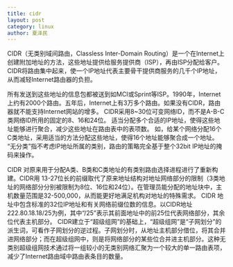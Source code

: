 ```yaml
---
title: cidr
layout: post
category: linux
author: 夏泽民
---
```

CIDR（无类别域间路由，Classless Inter-Domain Routing）是一个在Internet上创建附加地址的方法，这些地址提供给服务提供商（ISP），再由ISP分配给客户。CIDR将路由集中起来，使一个IP地址代表主要骨干提供商服务的几千个IP地址，从而减轻Internet路由器的负担。
<!-- more -->
所有发送到这些地址的信息包都被送到如MCI或Sprint等ISP。1990年，Internet上约有2000个路由。五年后，Internet上有3万多个路由。如果没有CIDR，路由器就不能支持Internet网站的增多。 CIDR采用8~30位可变网络ID，而不是A-B-C类网络ID所用的固定的8、16和24位。
适当分配多个合适的IP地址，使得这些地址能够进行聚合，减少这些地址在路由表中的表项数。
如，给某个网络分配16个C类地址，采用适当的方法分配这些地址，使得16个地址能够聚合成一个地址。
“无分类”指不考虑IP地址所属的类别，路由的策略完全基于整个32bit IP地址的掩码来操作。

CIDR 对原来用于分配A类、B类和C类地址的有类别路由选择进程进行了重新构建。CIDR用 13-27位长的前缀取代了原来地址结构对地址网络部分的限制（3类地址的网络部分分别被限制为8位、16位和24位）。在管理员能分配的地址块中，主机数量范围是32-500,000，从而能更好地满足机构对地址的特殊需求。
CIDR 地址中包含标准的32位IP地址和有关网络前缀位数的信息。以CIDR地址222.80.18.18/25为例，其中“/25”表示其前面地址中的前25位代表网络部分，其余位代表主机部分。
CIDR建立于“超级组网”的基础上，“超级组网”是“子网划分”的派生词，可看作子网划分的逆过程。子网划分时，从地址主机部分借位，将其合并进网络部分；而在超级组网中，则是将网络部分的某些位合并进主机部分。这种无类别超级组网技术通过将一组较小的无类别网络汇聚为一个较大的单一路由表项，减少了Internet路由域中路由表条目的数量。
